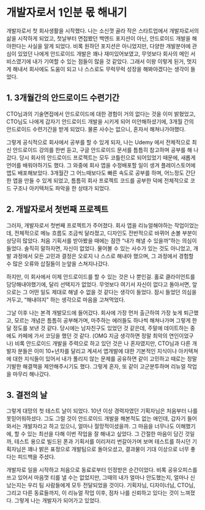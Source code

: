 # 개발자로서 1인분 몫 해내기

개발자로서 첫 회사생활을 시작했다. 나는 소신껏 골라 작은 스타트업에서 개발자로서의 삶을 시작하게 되었고, 첫날부터 면접봤던 백엔드 포지션이 아닌, 안드로이드 개발을 해야한다는 사실을 알게 되었다. 비록 원하던 포지션은 아니었지만, 다양한 개발분야에 관심이 있었던 나에게 안드로이드 개발은 꽤나 재미있어보였고, 무엇보다 회사의 메인 서비스였기에 내가 기여할 수 있는 점들이 많을 것 같았다. 그래서 이왕 이렇게 된거, 멋지게 해내서 회사에도 도움이 되고 나 스스로도 무럭무럭 성장을 해봐야겠다는 생각이 들었다.&#x20;



## 1. 3개월간의 안드로이드 수련기간&#x20;

CTO님과의 기술면접에서 안드로이드에 대한 경험이 거의 없다는 것을 이미 밝혔었고, CTO님도 나에게 갑자기 안드로이드 개발을 시키게 되어 미안해하셨기에, 3개월 간의 안드로이드 수련기간을 받게 되었다. 물론 사수는 없으니, 혼자서 해쳐나가야했다.

그렇게 공식적으로 회사에서 공부를 할 수 있게 되자, 나는 Udemy 에서 전체적으로 최신 안드로이드 강의를 한번 듣고, 구글 안드로이드 문서를 틈틈히 참고하며 공부를 해 나갔다. 당시 회사의 안드로이드 프로젝트는 모두 코틀린으로 되어있었기 때문에, 새롭게 언어를 배워야하기도 했다. 그 와중에 회사 앱을 수정배포할 일이 생겨 플레이스토어에 앱도 배포해보았다. 3개월간 그 어느때보다도 빠른 속도로 공부를 하며, 어느정도 간단한 앱을 만들 수 있게 되었고, 틈틈히 회사 프로젝트 코드를 공부한 덕에 전체적으로 코드 구조나 아키텍처도 파악을 한 상태가 되었다.



## 2. 개발자로서 첫번째 프로젝트&#x20;

그러자, 개발자로서 첫번째 프로젝트가 주어졌다. 회사 앱을 리뉴얼해야하는 작업이었는데, 전체적으로 메뉴 흐름도 조금씩 달라졌고, 디자인도 전반적으로 바뀌어 손볼 부분이 상당히 많았다. 처음 기획서를 받아봤을 때에는 잠깐 “내가 해낼 수 있을까”하는 의심이 들었다. 솔직히 말하자면, 자신이 없었다. 물어볼 수 있는 사수가 있는 것도 아니었고, 개발 과정에서 모든 고민과 결정은 오로지 나 스스로 해내야 했으며, 그 과정에서 경험할 수 많은 오류와 삽질들이 눈앞을 스쳐지나갔다.

하지만, 이 회사에서 이제 안드로이드를 할 수 있는 것은 나 뿐인걸. 홀로 클라이언트를 담당해내야했기에, 달리 선택지가 없었다. 무엇보다 여기서 자신이 없다고 돌아서면, 앞으로는 그 어떤 일도 제대로 해낼 수 없을 것 같다는 생각이 들었다. 잠시 들었던 의심을 거두고, “해내야지” 하는 생각으로 마음을 고쳐먹었다.&#x20;

그날 이후 나는 본격 개발모드에 들어갔다. 회사에 가장 먼저 출근하여 가장 늦게 퇴근했고, 모르는 개념은 틈틈히 공부해가며, 마주하는 에러들도 하나씩 해쳐나가며 그렇게 한 달 정도를 보낸 것 같다. 당시에는 남자친구도 있었던 것 같은데, 주말에 데이트하는 중에도 카페에 가서 코딩을 했던 것 같다. (OMG 지금 생각하면 정말 최악의 연인이었구나) 비록 안드로이드 개발을 주력으로 하고 있던 것은 나 혼자였지만, CTO님과 다른 개발자 분들은 이미 10+년차를 달리고 계셔서 앱개발에 대한 기본적인 지식이나 아키텍쳐에 대한 지식들이 있어서 내가 풀리지 않는 문제를 공유하면 같이 고민하고 때로는 정말 기발한 해결책을 제안해주시기도 했다. 그렇게 혼자, 또 같이 고군분투하며 리뉴얼 작업을 마무리 해나갔다.



## 3. 결전의 날&#x20;

그렇게 대망의 첫 테스트 날이 되었다. 10년 이상 경력자였던 기획자님은 처음부터 나를 못믿어워하셨다. 그도 그럴 것이 안드로이드 개발을 해본적도 없는 애인데, 갑자기 들어와서는 개발자라고 하고 있으니, 얼마나 절망적이셨을까. 그 마음을 너무나도 이해했기에, 할 수 있는 최선을 다해 이번 작업을 잘 해내고 싶었다. 그 간절한 마음이 담긴 것일까, 테스트 용으로 빌드된 폰과 기획서를 이리저리 번갈아가며 보며 테스트를 하시던 기획자님은 꽤나 밝은 표정으로 개발팀으로 돌아오셨고, 결과물이 기대 이상으로 너무 좋다는 피드백을 주셨다.

개발자로 일을 시작하고 처음으로 동료로부터 인정받은 순간이었다. 비록 공유오피스를 쓰고 있어서 마음껏 티를 낼 수는 없었지만, 그때의 내가 얼마나 안도했는지, 얼마나 신났는지는 우리 팀 사람들에게 모두 전달되었을 것이다. 기획자님, 디자이너님, CTO님, 그리고 다른 동료들까지, 이 리뉴얼 작업 이후, 점차 나를 신뢰하고 있다는 것이 느껴졌다. 그렇게 나는 개발자가 되어가고 있었다.

